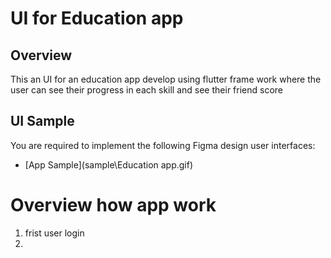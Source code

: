 # UI for Education app

## Overview
This an UI for an education app develop using flutter frame work where the user can see their progress in each skill and see their friend score


## UI Sample
You are required to implement the following Figma design user interfaces:

- [App Sample](sample\Education app.gif)



# Overview how app work
1. frist user login 
2. 

